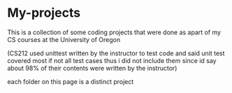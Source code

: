 # My-projects 

This is a collection of some coding projects that were done as apart of my CS courses at the University of Oregon

(CS212 used unittest written by the instructor to test code and said unit test covered most if not all test cases thus i did not include them since id say about 98% of their contents were written by the instructor)

each folder on this page is a distinct project

